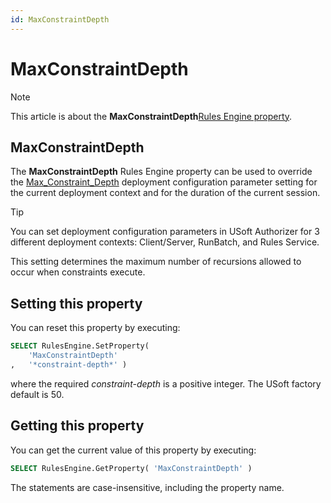 ```yaml
---
id: MaxConstraintDepth
---
```


# MaxConstraintDepth



> [!NOTE]
> This article is about the **MaxConstraintDepth**[Rules Engine property](/docs/Modeller%20and%20Rules%20Engine/Rules%20Engine%20properties).

## **MaxConstraintDepth**

The **MaxConstraintDepth** Rules Engine property can be used to override the [Max_Constraint_Depth](/docs/Authorisation%20and%20access/Deployment%20configurations/Max_Constraint_Depth.md) deployment configuration parameter setting for the current deployment context and for the duration of the current session.

> [!TIP]
> You can set deployment configuration parameters in USoft Authorizer for 3 different deployment contexts: Client/Server, RunBatch, and Rules Service.

This setting determines the maximum number of recursions allowed to occur when constraints execute.

## Setting this property

You can reset this property by executing:

```sql
SELECT RulesEngine.SetProperty(
    'MaxConstraintDepth'
,   '*constraint-depth*' )
```

where the required *constraint-depth* is a positive integer. The USoft factory default is 50.

## Getting this property

You can get the current value of this property by executing:

```sql
SELECT RulesEngine.GetProperty( 'MaxConstraintDepth' )
```

The statements are case-insensitive, including the property name.
